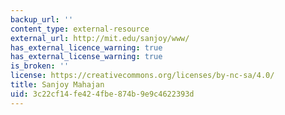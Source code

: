 ```yaml
---
backup_url: ''
content_type: external-resource
external_url: http://mit.edu/sanjoy/www/
has_external_licence_warning: true
has_external_license_warning: true
is_broken: ''
license: https://creativecommons.org/licenses/by-nc-sa/4.0/
title: Sanjoy Mahajan
uid: 3c22cf14-fe42-4fbe-874b-9e9c4622393d
---
```

